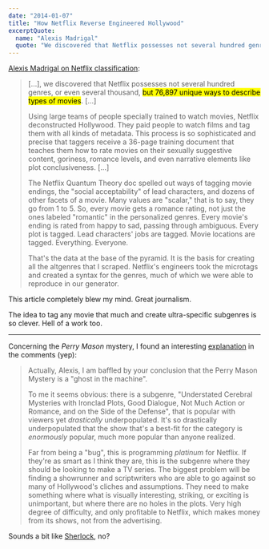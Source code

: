 ```yaml
---
date: "2014-01-07"
title: "How Netflix Reverse Engineered Hollywood"
excerptQuote:
  name: "Alexis Madrigal"
  quote: "We discovered that Netflix possesses not several hundred genres, or even several thousand, but 76,897 unique ways to describe types of movies."
---
```


[Alexis Madrigal on Netflix classification](http://www.theatlantic.com/technology/archive/2014/01/how-netflix-reverse-engineered-hollywood/282679/):

> […], we discovered that Netflix possesses not several hundred genres, or even several thousand, <mark>but 76,897 unique ways to describe types of movies</mark>. […]
>
> Using large teams of people specially trained to watch movies, Netflix deconstructed Hollywood. They paid people to watch films and tag them with all kinds of metadata. This process is so sophisticated and precise that taggers receive a 36-page training document that teaches them how to rate movies on their sexually suggestive content, goriness, romance levels, and even narrative elements like plot conclusiveness. […]
>
> The Netflix Quantum Theory doc spelled out ways of tagging movie endings, the "social acceptability" of lead characters, and dozens of other facets of a movie. Many values are "scalar," that is to say, they go from 1 to 5. So, every movie gets a romance rating, not just the ones labeled "romantic" in the personalized genres. Every movie's ending is rated from happy to sad, passing through ambiguous. Every plot is tagged. Lead characters' jobs are tagged. Movie locations are tagged. Everything. Everyone.
>
> That's the data at the base of the pyramid. It is the basis for creating all the altgenres that I scraped. Netflix's engineers took the microtags and created a syntax for the genres, much of which we were able to reproduce in our generator.

This article completely blew my mind. Great journalism.

The idea to tag any movie that much and create ultra-specific subgenres is so clever. Hell of a work too.

---

Concerning the _Perry Mason_ mystery, I found an interesting [explanation](http://www.theatlantic.com/technology/archive/2014/01/how-netflix-reverse-engineered-hollywood/282679/#comment-1184453715) in the comments (yep):

> Actually, Alexis, I am baffled by your conclusion that the Perry Mason Mystery is a "ghost in the machine".
>
> To me it seems obvious: there is a subgenre, "Understated Cerebral Mysteries with Ironclad Plots, Good Dialogue, Not Much Action or Romance, and on the Side of the Defense", that is popular with viewers yet *drastically* underpopulated. It's so drastically underpopulated that the show that's a best-fit for the category is *enormously* popular, much more popular than anyone realized.
>
> Far from being a "bug", this is programming *platinum* for Netflix. If they're as smart as I think they are, this is the subgenre where they should be looking to make a TV series. The biggest problem will be finding a showrunner and scriptwriters who are able to go against so many of Hollywood's cliches and assumptions. They need to make something where what is visually interesting, striking, or exciting is unimportant, but where there are no holes in the plots. Very high degree of difficulty, and only profitable to Netflix, which makes money from its shows, not from the advertising.

Sounds a bit like [Sherlock](http://www.imdb.com/title/tt1475582/?ref_=fn_al_tt_1), no?
